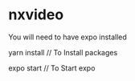 # nxvideo

You will need to have expo installed

yarn install // To Install packages

expo start // To Start expo
